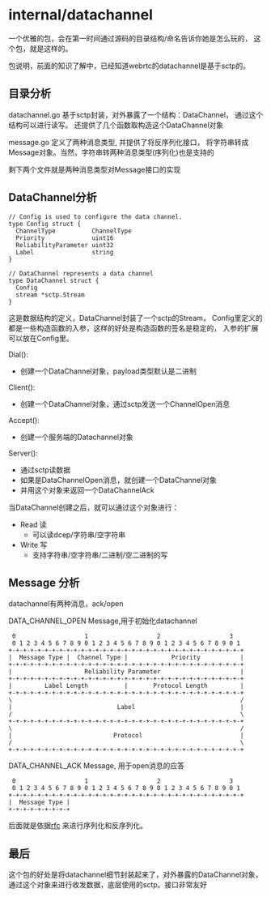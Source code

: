 # internal/datachannel

一个优雅的包，会在第一时间通过源码的目录结构/命名告诉你她是怎么玩的，
这个包，就是这样的。

包说明，前面的知识了解中，已经知道webrtc的datachannel是基于sctp的。

## 目录分析

datachannel.go 基于sctp封装，对外暴露了一个结构：DataChannel，
通过这个结构可以进行读写。
还提供了几个函数取构造这个DataChannel对象

message.go 定义了两种消息类型, 并提供了将反序列化接口，
将字符串转成Message对象。当然，字符串转两种消息类型(序列化)也是支持的

剩下两个文件就是两种消息类型对Message接口的实现

## DataChannel分析

    // Config is used to configure the data channel.
    type Config struct {
      ChannelType          ChannelType
      Priority             uint16
      ReliabilityParameter uint32
      Label                string
    }

    // DataChannel represents a data channel
    type DataChannel struct {
      Config
      stream *sctp.Stream
    }

这是数据结构的定义，DataChannel封装了一个sctp的Stream，
Config里定义的都是一些构造函数的入参，这样的好处是构造函数的签名是稳定的，
入参的扩展可以放在Config里。

Dial():

- 创建一个DataChannel对象，payload类型默认是二进制

Client():

- 创建一个DataChannel对象，通过sctp发送一个ChannelOpen消息

Accept():

- 创建一个服务端的Datachannel对象

Server():

- 通过sctp读数据
- 如果是DataChannelOpen消息，就创建一个DataChannel对象
- 并用这个对象来返回一个DataChannelAck

当DataChannel创建之后，就可以通过这个对象进行：

- Read 读
  - 可以读dcep/字符串/空字符串
- Write 写
  - 支持字符串/空字符串/二进制/空二进制的写

## Message 分析

datachannel有两种消息，ack/open

DATA_CHANNEL_OPEN Message,用于初始化datachannel

     0                   1                   2                   3
     0 1 2 3 4 5 6 7 8 9 0 1 2 3 4 5 6 7 8 9 0 1 2 3 4 5 6 7 8 9 0 1
    +-+-+-+-+-+-+-+-+-+-+-+-+-+-+-+-+-+-+-+-+-+-+-+-+-+-+-+-+-+-+-+-+
    |  Message Type |  Channel Type |            Priority           |
    +-+-+-+-+-+-+-+-+-+-+-+-+-+-+-+-+-+-+-+-+-+-+-+-+-+-+-+-+-+-+-+-+
    |                    Reliability Parameter                      |
    +-+-+-+-+-+-+-+-+-+-+-+-+-+-+-+-+-+-+-+-+-+-+-+-+-+-+-+-+-+-+-+-+
    |         Label Length          |       Protocol Length         |
    +-+-+-+-+-+-+-+-+-+-+-+-+-+-+-+-+-+-+-+-+-+-+-+-+-+-+-+-+-+-+-+-+
    \                                                               /
    |                             Label                             |
    /                                                               \
    +-+-+-+-+-+-+-+-+-+-+-+-+-+-+-+-+-+-+-+-+-+-+-+-+-+-+-+-+-+-+-+-+
    \                                                               /
    |                            Protocol                           |
    /                                                               \
    +-+-+-+-+-+-+-+-+-+-+-+-+-+-+-+-+-+-+-+-+-+-+-+-+-+-+-+-+-+-+-+-+

DATA_CHANNEL_ACK Message, 用于open消息的应答

     0                   1                   2                   3
     0 1 2 3 4 5 6 7 8 9 0 1 2 3 4 5 6 7 8 9 0 1 2 3 4 5 6 7 8 9 0 1
    +-+-+-+-+-+-+-+-+-+-+-+-+-+-+-+-+-+-+-+-+-+-+-+-+-+-+-+-+-+-+-+-+
    |  Message Type |
    +-+-+-+-+-+-+-+-+

后面就是依据[rfc](https://tools.ietf.org/html/draft-ietf-rtcweb-data-protocol-09)
来进行序列化和反序列化。

## 最后

这个包的好处是将datachannel细节封装起来了，对外暴露的DataChannel对象，
通过这个对象来进行收发数据，底层使用的sctp。接口非常友好
